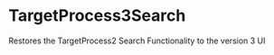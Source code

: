 TargetProcess3Search
====================

Restores the TargetProcess2 Search Functionality to the version 3 UI
